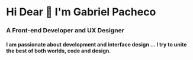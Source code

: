 # Hi Dear 👋 I'm Gabriel Pacheco

### A Front-end Developer and UX Designer 

#### I am passionate about development and interface design ... I try to unite the best of both worlds, code and design.


<!--
**Gpacheco019/Gpacheco019** is a ✨ _special_ ✨ repository because its `README.md` (this file) appears on your GitHub profile.

Here are some ideas to get you started:

- 🔭 I’m currently working on Flip Flop lab
- 🌱 I’m currently learning ...
- 👯 I’m looking to collaborate on ...
- 🤔 I’m looking for help with ...
- 💬 Ask me about ...
- 📫 How to reach me: ...
- 😄 Pronouns: ...
- ⚡ Fun fact: ...
-->

